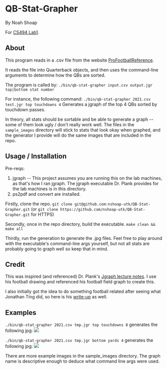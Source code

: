# QB-Stat-Grapher
By Noah Shoap

For [CS494 Lab1](http://web.eecs.utk.edu/~jplank/plank/classes/cs494/494/labs/Lab-1-Jgraph/).

## About
This program reads in a .csv file from the website [ProFootballReference](https://www.pro-football-reference.com/years/).

It reads the file into Quarterback objects, and then uses the command-line arguments to determine how the QBs are sorted.

The program is called by:
```./bin/qb-stat-grapher input.csv output.jgr top|bottom stat number```

For instance, the following command:
```./bin/qb-stat-grapher 2021.csv test.jgr top touchdowns 4```
Generates a jgraph of the top 4 QBs sorted by touchdown passes.

In theory, all stats should be sortable and be able to generate a graph -- some of them look ugly / don't really work well.
The files in the ```sample_images``` directory will stick to stats that look okay when graphed,
and the generator I provide will do the same images that are included in the repo.

## Usage / Installation
Pre-reqs:
1. jgraph -- This project assumes you are running this on the lab machines, as that's how I ran jgraph.  The jgraph executable Dr. Plank provides for the lab machines is in this directory.
1. ps2pdf and convert are installed.

Firstly, clone the repo.
```git clone git@github.com:nshoap-utk/QB-Stat-Grapher.git``` (or ```git clone https://github.com/nshoap-utk/QB-Stat-Grapher.git``` for HTTPS)

Secondly, once in the repo directory, build the executable.
```make clean && make all```

Thirdly, run the generation to generate the .jpg files.
Feel free to play around with the executable's command-line args yourself, but not all stats are probably going to graph well so keep that in mind.

## Credit
This was inspired (and referenced) Dr. Plank's [Jgraph lecture notes](http://web.eecs.utk.edu/~jplank/plank/classes/cs494/494/notes/Jgraph/lecture.html).
I use his football drawing and referenced his football field graph to create this.

I also initially got the idea to do something football related after seeing what Jonathan Ting did, so here is his [write-up](http://web.eecs.utk.edu/~jplank/plank/classes/cs494/494/labs/Lab-1-Jgraph/Ting/index.html) as well.

## Examples
```./bin/qb-stat-grapher 2021.csv tmp.jgr top touchdowns 8```
generates the following jpg:
![](./sample_images/top_eight_touchdowns.jpg)

```./bin/qb-stat-grapher 2021.csv tmp.jgr bottom yards 4```
generates the following jpg:
![](./sample_images/bottom_four_yards.jpg)

There are more example images in the sample_images directory.  The graph name is descriptive enough to deduce what command line args were used.